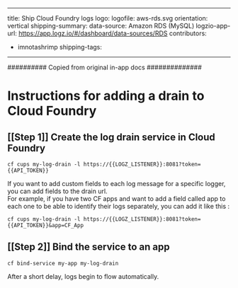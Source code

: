 <!-- MOVE TO _log-sources COLLECTION WHEN READY TO PUBLISH -->
---
title: Ship Cloud Foundry logs
logo:
  logofile: aws-rds.svg
  orientation: vertical
shipping-summary:
  data-source: Amazon RDS (MySQL)
logzio-app-url: https://app.logz.io/#/dashboard/data-sources/RDS
contributors:
  - imnotashrimp
shipping-tags:
---

########## Copied from original in-app docs ##############

# Instructions for adding a drain to Cloud Foundry

## [[Step 1]] Create the log drain service in Cloud Foundry

```
cf cups my-log-drain -l https://{{LOGZ_LISTENER}}:8081?token={{API_TOKEN}} 
```  

If you want to add custom fields to each log message for a specific logger, you can add fields to the drain url.  
For example, if you have two CF apps and want to add a field called app to each one to be able to identify their logs separately, you can add it like this :  

```
cf cups my-log-drain -l https://{{LOGZ_LISTENER}}:8081?token={{API_TOKEN}}&app=CF_App 
```
## [[Step 2]] Bind the service to an app

```
cf bind-service my-app my-log-drain
```

After a short delay, logs begin to flow automatically.